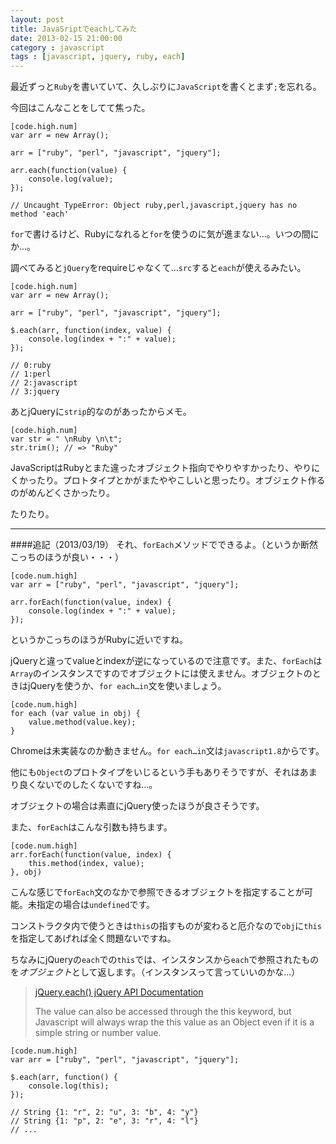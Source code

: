 ```yaml
---
layout: post
title: JavaSriptでeachしてみた
date: 2013-02-15 21:00:00
category : javascript
tags : [javascript, jquery, ruby, each]
---
```


最近ずっと`Ruby`を書いていて、久しぶりに`JavaScript`を書くとまず`;`を忘れる。

今回はこんなことをしてて焦った。

	[code.high.num]
	var arr = new Array();
	
	arr = ["ruby", "perl", "javascript", "jquery"];
	
	arr.each(function(value) {
		console.log(value);
	});
	
	// Uncaught TypeError: Object ruby,perl,javascript,jquery has no method 'each'

`for`で書けるけど、Rubyになれると`for`を使うのに気が進まない…。いつの間にか…。

調べてみると`jQuery`をrequireじゃなくて…`src`すると`each`が使えるみたい。

	[code.high.num]
	var arr = new Array();
	
	arr = ["ruby", "perl", "javascript", "jquery"];
	
	$.each(arr, function(index, value) {
		console.log(index + ":" + value);
	});
		
	// 0:ruby
	// 1:perl
	// 2:javascript
	// 3:jquery	

あとjQueryに`strip`的なのがあったからメモ。

	[code.high.num]
	var str = " \nRuby \n\t";
	str.trim(); // => "Ruby"

JavaScriptはRubyとまた違ったオブジェクト指向でやりやすかったり、やりにくかったり。プロトタイプとかがまたややこしいと思ったり。オブジェクト作るのがめんどくさかったり。

たりたり。

---
####追記（2013/03/19）
それ、`forEach`メソッドでできるよ。（というか断然こっちのほうが良い・・・）

	[code.num.high]
	var arr = ["ruby", "perl", "javascript", "jquery"];
	
	arr.forEach(function(value, index) {
		console.log(index + ":" + value);
	});

というかこっちのほうがRubyに近いですね。

jQueryと違ってvalueとindexが逆になっているので注意です。また、`forEach`は`Array`のインスタンスですのでオブジェクトには使えません。オブジェクトのときはjQueryを使うか、`for each…in`文を使いましょう。

	[code.num.high]
	for each (var value in obj) {
		value.method(value.key);
	}

Chromeは未実装なのか動きません。`for each…in`文は`javascript1.8`からです。

他にも`Object`のプロトタイプをいじるという手もありそうですが、それはあまり良くないでのしたくないですね…。

オブジェクトの場合は素直にjQuery使ったほうが良さそうです。

また、`forEach`はこんな引数も持ちます。

	[code.num.high]
	arr.forEach(function(value, index) {
		this.method(index, value);
	}, obj)

こんな感じで`forEach`文のなかで参照できるオブジェクトを指定することが可能。未指定の場合は`undefined`です。

コンストラクタ内で使うときは`this`の指すものが変わると厄介なので`obj`に`this`を指定してあげれば全く問題ないですね。

ちなみにjQueryの`each`での`this`では、インスタンスから`each`で参照されたものを*オブジェクト*として返します。（インスタンスって言っていいのかな...）

> [jQuery.each() jQuery API Documentation](http://api.jquery.com/jQuery.each/ "jQuery.each() jQuery API Documentation")
> 
> The value can also be accessed through the this keyword, but Javascript will always wrap the this value as an Object even if it is a simple string or number value.

	[code.num.high]
	var arr = ["ruby", "perl", "javascript", "jquery"];
	
	$.each(arr, function() {
		console.log(this);
	});
	
	// String {1: "r", 2: "u", 3: "b", 4: "y"}
	// String {1: "p", 2: "e", 3: "r", 4: "l"}
	// ...
